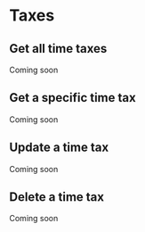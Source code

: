 # Taxes

## Get all time taxes

<aside class="notice">
  Coming soon
</aside>

## Get a specific time tax

<aside class="notice">
  Coming soon
</aside>

## Update a time tax

<aside class="notice">
  Coming soon
</aside>

## Delete a time tax

<aside class="notice">
  Coming soon
</aside>